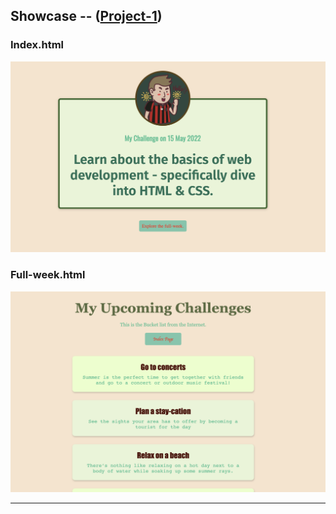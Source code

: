 ## Showcase -- ([Project-1](/Code_Snippets/Project-1))
### Index.html
<img alt="index.html" src="/Code_Snippets/Project-1/showcase/index.png" />

### Full-week.html
<img alt="full-week.html" src="/Code_Snippets/Project-1/showcase/full-week.png" />

---
